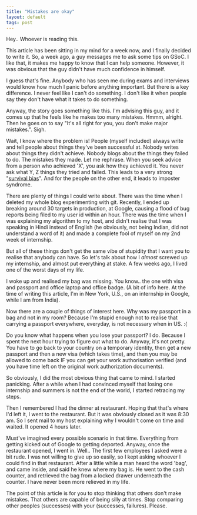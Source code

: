 ```yaml
---
title: "Mistakes are okay"
layout: default
tags: post
---
```

Hey.. Whoever is reading this.

This article has been sitting in my mind for a week now, and I finally decided
to write it. So, a week ago, a guy messages me to ask some tips on GSoC. I like
that, it makes me happy to know that I can help someone. However, it was obvious
that the guy didn't have much confidence in himself.

I guess that's fine. Anybody who has seen me during exams and interviews would
know how much I panic before anything important. But there is a key difference.
I never feel like I can't do something. I don't like it when people say they
don't have what it takes to do something.

Anyway, the story goes something like this. I'm advising this guy, and it comes
up that he feels like he makes too many mistakes. Hmmm, alright. Then he goes on
to say "It's all right for you, you don't make major mistakes.". Sigh.

Wait, I know where the problem is! People (myself included) always write and
tell people about things they've been successful at. Nobody writes about things
they didn't achieve. Nobody blogs about the things they failed to do. The
mistakes they made. Let me rephrase. When you seek advice from a person who
achieved 'X', you ask how they achieved it. You never ask what Y, Z things they
tried and failed. This leads to a very strong "[survival
bias](https://en.wikipedia.org/wiki/Survivorship_bias)". And for the people on
the other end, it leads to imposter syndrome.

There are plenty of things I could write about. There was the time when I
deleted my whole blog experimenting with git. Recently, I ended up breaking
around 30 targets in production, at Google, causing a flood of bug reports
being filed to my user id within an hour. There was the time when I was
explaining my algorithm to my host, and didn't realise that I was speaking in
Hindi instead of English (he obviously, not being Indian, did not understand a
word of it) and made a complete fool of myself on my 2nd week of internship.

But all of these things don't get the same vibe of stupidity that I want you to
realise that anybody can have. So let's talk about how I *almost* screwed up my
internship, and almost put everything at stake. A few weeks ago, I lived one of
the worst days of my life.

I woke up and realised my bag was missing. You know.. the one with visa and
passport and office laptop and office badge. (A bit of info here. At the time
of writing this article, I'm in New York, U.S., on an internship in Google,
while I am from India).

Now there are a couple of things of interest here. Why was my passport in a bag
and not in my room? Because I'm stupid enough not to realise that carrying a
passport everywhere, everyday, is not necessary when in US. :(

Do you know what happens when you lose your passport? I do. Because I spent the
next hour trying to figure out what to do. Anyway, it's not pretty. You have to
go back to your country on a temporary identity, then get a new passport and
then a new visa (which takes time), and then you may be allowed to come back IF
you can get your work authorisation verified (and you have time left on the
original work authorization documents).

So obviously, I did the most obvious thing that came to mind. I started
panicking. After a while when I had convinced myself that losing one internship
and summers is not the end of the world, I started retracing my steps.

Then I remembered I had the dinner at restaurant. Hoping that that's where I'd
left it, I went to the restaurant. But it was obviously closed as it was 8:30
am. So I sent mail to my host explaining why I wouldn't come on time and
waited. It opened 4 hours later.

Must've imagined every possible scenario in that time. Everything from getting
kicked out of Google to getting deported. Anyway, once the restaurant opened, I
went in. Well.. The first few employees I asked were a bit rude. I was not
willing to give up so easily, so I kept asking whoever I could find in that
restaurant. After a little while a man heard the word 'bag', and came inside,
and said he knew where my bag is. He went to the cash counter, and retrieved
the bag from a locked drawer underneath the counter. I have never been more
relieved in my life.

The point of this article is for you to stop thinking that others don't make
mistakes. That others are capable of being silly at times. Stop comparing other
peoples (successes) with your (successes, failures). Please.

<br/> <br/>
